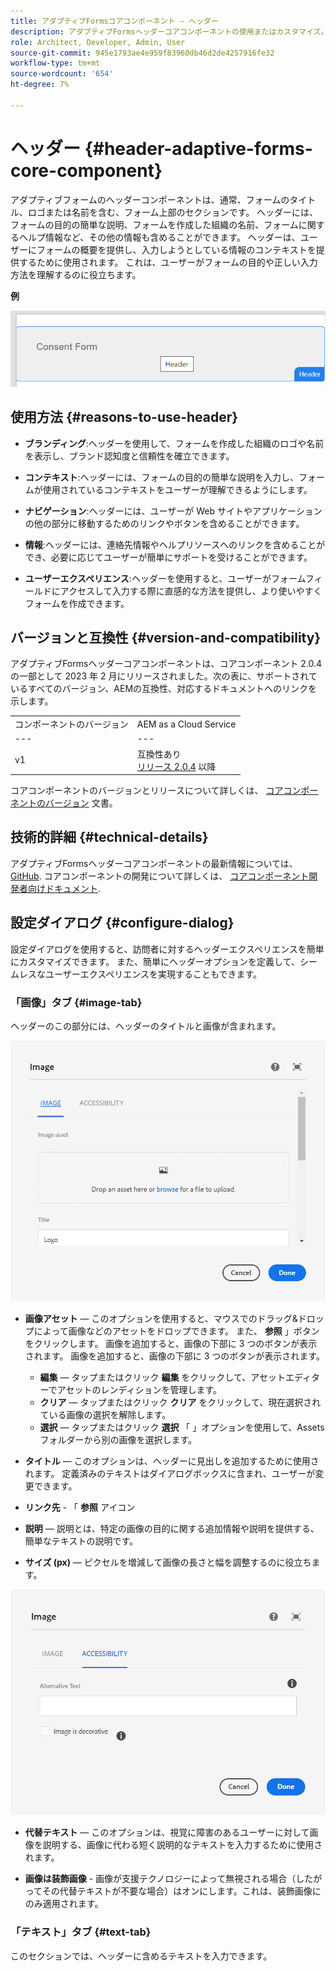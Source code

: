 ```yaml
---
title: アダプティブFormsコアコンポーネント — ヘッダー
description: アダプティブFormsヘッダーコアコンポーネントの使用またはカスタマイズ。
role: Architect, Developer, Admin, User
source-git-commit: 945e1793ae4e959f83960db46d2de4257916fe32
workflow-type: tm+mt
source-wordcount: '654'
ht-degree: 7%

---
```



# ヘッダー {#header-adaptive-forms-core-component}

アダプティブフォームのヘッダーコンポーネントは、通常、フォームのタイトル、ロゴまたは名前を含む、フォーム上部のセクションです。 ヘッダーには、フォームの目的の簡単な説明、フォームを作成した組織の名前、フォームに関するヘルプ情報など、その他の情報も含めることができます。 ヘッダーは、ユーザーにフォームの概要を提供し、入力しようとしている情報のコンテキストを提供するために使用されます。 これは、ユーザーがフォームの目的や正しい入力方法を理解するのに役立ちます。

**例**

![](/help/adaptive-forms/assets/header.png)

## 使用方法 {#reasons-to-use-header}

* **ブランディング**:ヘッダーを使用して、フォームを作成した組織のロゴや名前を表示し、ブランド認知度と信頼性を確立できます。

* **コンテキスト**:ヘッダーには、フォームの目的の簡単な説明を入力し、フォームが使用されているコンテキストをユーザーが理解できるようにします。

* **ナビゲーション**:ヘッダーには、ユーザーが Web サイトやアプリケーションの他の部分に移動するためのリンクやボタンを含めることができます。

* **情報**:ヘッダーには、連絡先情報やヘルプリソースへのリンクを含めることができ、必要に応じてユーザーが簡単にサポートを受けることができます。

* **ユーザーエクスペリエンス**:ヘッダーを使用すると、ユーザーがフォームフィールドにアクセスして入力する際に直感的な方法を提供し、より使いやすくフォームを作成できます。

## バージョンと互換性 {#version-and-compatibility}

アダプティブFormsヘッダーコアコンポーネントは、コアコンポーネント 2.0.4 の一部として 2023 年 2 月にリリースされました。次の表に、サポートされているすべてのバージョン、AEMの互換性、対応するドキュメントへのリンクを示します。

|  |  |
|---|---|
| コンポーネントのバージョン | AEM as a Cloud Service |
| --- | --- |
| v1 | 互換性あり<br>[リリース 2.0.4](/help/versions.md) 以降 | 互換性あり | 互換性あり |
コアコンポーネントのバージョンとリリースについて詳しくは、 [コアコンポーネントのバージョン](/help/versions.md) 文書。


<!-- ## Sample Component Output {#sample-component-output}

To experience the Accordion Component as well as see examples of its configuration options as well as HTML and JSON output, visit the [Component Library](https://adobe.com/go/aem_cmp_library_accordion). -->


## 技術的詳細 {#technical-details}

アダプティブFormsヘッダーコアコンポーネントの最新情報については、 [GitHub](https://github.com/adobe/aem-core-forms-components/tree/master/ui.af.apps/src/main/content/jcr_root/apps/core/fd/components/form/pageheader/v1/pageheader). コアコンポーネントの開発について詳しくは、 [コアコンポーネント開発者向けドキュメント](/help/developing/overview.md).

## 設定ダイアログ {#configure-dialog}

設定ダイアログを使用すると、訪問者に対するヘッダーエクスペリエンスを簡単にカスタマイズできます。 また、簡単にヘッダーオプションを定義して、シームレスなユーザーエクスペリエンスを実現することもできます。

### 「画像」タブ {#image-tab}

ヘッダーのこの部分には、ヘッダーのタイトルと画像が含まれます。

![Imagetab](/help/adaptive-forms/assets/header_image.png)

* **画像アセット**  — このオプションを使用すると、マウスでのドラッグ&amp;ドロップによって画像などのアセットをドロップできます。 また、 **参照** 」ボタンをクリックします。 画像を追加すると、画像の下部に 3 つのボタンが表示されます。 画像を追加すると、画像の下部に 3 つのボタンが表示されます。
   * **編集**  — タップまたはクリック **編集** をクリックして、アセットエディターでアセットのレンディションを管理します。
   * **クリア**  — タップまたはクリック **クリア** をクリックして、現在選択されている画像の選択を解除します。
   * **選択**  — タップまたはクリック **選択**  「 」オプションを使用して、Assets フォルダーから別の画像を選択します。

* **タイトル**  — このオプションは、ヘッダーに見出しを追加するために使用されます。 定義済みのテキストはダイアログボックスに含まれ、ユーザーが変更できます。
* **リンク先** - 「 **参照** アイコン
* **説明**  — 説明とは、特定の画像の目的に関する追加情報や説明を提供する、簡単なテキストの説明です。
* **サイズ (px)**  — ピクセルを増減して画像の長さと幅を調整するのに役立ちます。

![accessibilitytab](/help/adaptive-forms/assets/header_accessibility.png)

* **代替テキスト**  — このオプションは、視覚に障害のあるユーザーに対して画像を説明する、画像に代わる短く説明的なテキストを入力するために使用されます。

* **画像は装飾画像** - 画像が支援テクノロジーによって無視される場合（したがってその代替テキストが不要な場合）はオンにします。これは、装飾画像にのみ適用されます。

### 「テキスト」タブ {#text-tab}

このセクションでは、ヘッダーに含めるテキストを入力できます。




